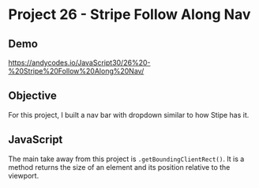 # Project 26 - Stripe Follow Along Nav

## Demo

https://andycodes.io/JavaScript30/26%20-%20Stripe%20Follow%20Along%20Nav/

## Objective

For this project, I built a nav bar with dropdown similar to how Stipe has it.

## JavaScript

The main take away from this project is `.getBoundingClientRect()`. It is a method returns the size of an element and its position relative to the viewport.
